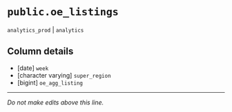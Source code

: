 # `public.oe_listings`
`analytics_prod` | `analytics`

## Column details
* [date]      `week`
* [character varying] `super_region`
* [bigint]    `oe_agg_listing`

-------------------------------------------------------------------------------
*Do not make edits above this line.*
